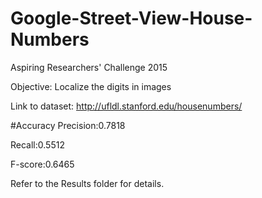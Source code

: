 # Google-Street-View-House-Numbers
Aspiring Researchers' Challenge 2015

Objective: Localize the digits in images

Link to dataset: http://ufldl.stanford.edu/housenumbers/

#Accuracy
Precision:0.7818

Recall:0.5512

F-score:0.6465

Refer to the Results folder for details.
